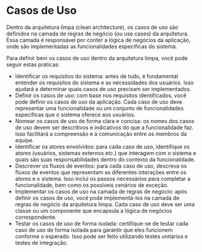 # Casos de Uso

Dentro da arquitetura limpa (clean architecture), os casos de uso são definidos na camada de regras de negócio (ou use cases) da arquitetura. Essa camada é responsável por conter a lógica de negócios da aplicação, onde são implementadas as funcionalidades específicas do sistema.

Para definir bem os casos de uso dentro da arquitetura limpa, você pode seguir estas práticas:

- Identificar os requisitos do sistema: antes de tudo, é fundamental entender os requisitos do sistema e as necessidades dos usuários. Isso ajudará a determinar quais casos de uso precisam ser implementados.
- Definir os casos de uso: com base nos requisitos identificados, você pode definir os casos de uso da aplicação. Cada caso de uso deve representar uma funcionalidade ou um conjunto de funcionalidades específicas que o sistema oferece aos usuários.
- Nomear os casos de uso de forma clara e concisa: os nomes dos casos de uso devem ser descritivos e indicativos do que a funcionalidade faz. Isso facilitará a compreensão e a comunicação entre os membros da equipe.
- Identificar os atores envolvidos: para cada caso de uso, identifique os atores (usuários, sistemas externos etc.) que interagem com o sistema e quais são suas responsabilidades dentro do contexto da funcionalidade.
- Descrever os fluxos de eventos: para cada caso de uso, descreva os fluxos de eventos que representam as diferentes interações entre os atores e o sistema. Isso inclui os passos necessários para completar a funcionalidade, bem como os possíveis cenários de exceção.
- Implementar os casos de uso na camada de regras de negócio: após definir os casos de uso, você pode implementá-los na camada de regras de negócio da arquitetura limpa. Cada caso de uso deve ser uma classe ou um componente que encapsula a lógica de negócios correspondente.
- Testar os casos de uso de forma isolada: certifique-se de testar cada caso de uso de forma isolada para garantir que eles funcionem conforme o esperado. Isso pode ser feito utilizando testes unitários e testes de integração.
